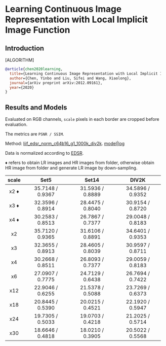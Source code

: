 # Learning Continuous Image Representation with Local Implicit Image Function

## Introduction

[ALGORITHM]

```bibtex
@article{chen2020learning,
  title={Learning Continuous Image Representation with Local Implicit Image Function},
  author={Chen, Yinbo and Liu, Sifei and Wang, Xiaolong},
  journal={arXiv preprint arXiv:2012.09161},
  year={2020}
}
```

## Results and Models

Evaluated on RGB channels, `scale` pixels in each border are cropped before evaluation.

The metrics are `PSNR / SSIM`.

Method: [liif_edsr_norm_c64b16_g1_1000k_div2k](/configs/restorers/liif/liif_edsr_norm_c64b16_g1_1000k_div2k.py). [model]()|[log]()

Data is normalized according to [EDSR](/configs/restorers/edsr).

&diams; refers to obtain LR images and HR images from folder, otherwise obtain HR image from folder and generate LR image by down-sampling.

|   scale  |     Set5     |    Set14     |    DIV2K     |
| :--------------: | :--------------: | :--------------: | :--------------: |
| x2 &diams; | 35.7148 / 0.9367 | 31.5936 / 0.8889 | 34.5896 / 0.9352 |
| x3 &diams; | 32.3596 / 0.8914 | 28.4475 / 0.8040 | 30.9154 / 0.8720 |
| x4 &diams; | 30.2583 / 0.8513 | 26.7867 / 0.7377 | 29.0048 / 0.8183 |
| x2 | 35.7120 / 0.9365 | 31.6106 / 0.8891 | 34.6401 / 0.9353 |
| x3 | 32.3655 / 0.8913 | 28.4605 / 0.8039 | 30.9597 / 0.8711 |
| x4 | 30.2668 / 0.8511 | 26.8093 / 0.7377 | 29.0059 / 0.8183 |
| x6 | 27.0907 / 0.7775 | 24.7129 / 0.6438 | 26.7694 / 0.7422 |
| x12 | 22.9046 / 0.6255 | 21.5378 / 0.5088 | 23.7269 / 0.6373 |
| x18 | 20.8445 / 0.5390 | 20.0215 / 0.4521 | 22.1920 / 0.5947 |
| x24 | 19.7305 / 0.5033 | 19.0703 / 0.4218 | 21.2025 / 0.5714 |
| x30 | 18.6646 / 0.4818 | 18.0210 / 0.3905 | 20.5022 / 0.5568 |
